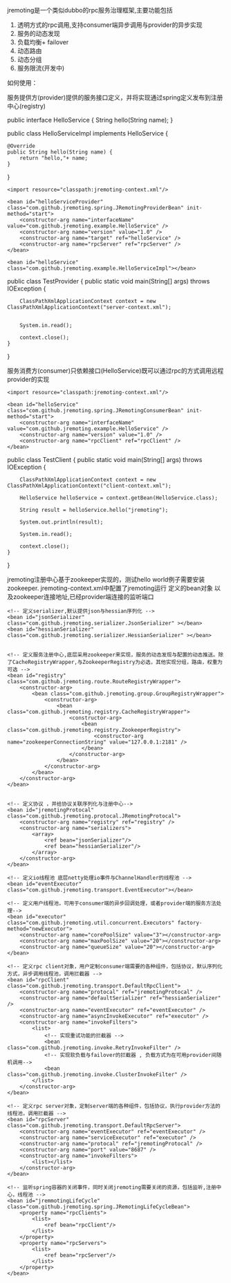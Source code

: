 jremoting是一个类似dubbo的rpc服务治理框架,主要功能包括
  1. 透明方式的rpc调用,支持consumer端异步调用与provider的异步实现
  2. 服务的动态发现
  3. 负载均衡+ failover
  4. 动态路由
  5. 动态分组
  6. 服务限流(开发中)

如何使用：

服务提供方(provider)提供的服务接口定义，并将实现通过spring定义发布到注册中心(registry)

public interface HelloService {
	String hello(String name);
}


public class HelloServiceImpl implements HelloService {

	@Override
	public String hello(String name) {
		return "hello,"+ name;
	}

}

<?xml version="1.0" encoding="UTF-8"?>
<beans xmlns="http://www.springframework.org/schema/beans"
	xmlns:xsi="http://www.w3.org/2001/XMLSchema-instance"
	xsi:schemaLocation="http://www.springframework.org/schema/beans
	http://www.springframework.org/schema/beans/spring-beans.xsd">
	
	<import resource="classpath:jremoting-context.xml"/>
	
	<bean id="helloServiceProvider" class="com.github.jremoting.spring.JRemotingProviderBean" init-method="start">
		<constructor-arg name="interfaceName" value="com.github.jremoting.example.HelloService" />
		<constructor-arg name="version" value="1.0" />
		<constructor-arg name="target" ref="helloService" />
		<constructor-arg name="rpcServer" ref="rpcServer" />
	</bean>
	
	<bean id="helloService" class="com.github.jremoting.example.HelloServiceImpl"></bean>
	
</beans>


public class TestProvider {
	public static void main(String[] args) throws IOException {
		
		ClassPathXmlApplicationContext context = new ClassPathXmlApplicationContext("server-context.xml");
		
		
		System.in.read();
		
		context.close();
	}
}


服务消费方(consumer)只依赖接口(HelloService)既可以通过rpc的方式调用远程provider的实现

<?xml version="1.0" encoding="UTF-8"?>
<beans xmlns="http://www.springframework.org/schema/beans"
	xmlns:xsi="http://www.w3.org/2001/XMLSchema-instance"
	xsi:schemaLocation="http://www.springframework.org/schema/beans
	http://www.springframework.org/schema/beans/spring-beans.xsd">
	
	<import resource="classpath:jremoting-context.xml"/>
	
	<bean id="helloService" class="com.github.jremoting.spring.JRemotingConsumerBean" init-method="start">
		<constructor-arg name="interfaceName" value="com.github.jremoting.example.HelloService" />
		<constructor-arg name="version" value="1.0" />
		<constructor-arg name="rpcClient" ref="rpcClient" />
	</bean>
</beans>

public class TestClient {
	public static void main(String[] args) throws IOException {
		
		ClassPathXmlApplicationContext context = new ClassPathXmlApplicationContext("client-context.xml");
		
		HelloService helloService = context.getBean(HelloService.class);
		
		String result = helloService.hello("jremoting");
		
		System.out.println(result);
		
		System.in.read();
		
		context.close();
	}
}

jremoting注册中心基于zookeeper实现的，测试hello world例子需要安装zookeeper. jremoting-context.xml中配置了jremoting运行
定义的bean对象 以及zookeeper连接地址,已经provider端连接的监听端口

<?xml version="1.0" encoding="UTF-8"?>
<beans xmlns="http://www.springframework.org/schema/beans"
	xmlns:xsi="http://www.w3.org/2001/XMLSchema-instance"
	xsi:schemaLocation="http://www.springframework.org/schema/beans
	http://www.springframework.org/schema/beans/spring-beans.xsd">
	
	<!-- 定义serializer,默认提供json与hessian序列化 -->
	<bean id="jsonSerializer" class="com.github.jremoting.serializer.JsonSerializer" ></bean>
	<bean id="hessianSerializer" class="com.github.jremoting.serializer.HessianSerializer" ></bean>


	<!-- 定义服务注册中心,底层采用zookeeper来实现，服务的动态发现与配置的动态推送。除了CacheRegistryWrapper,与ZookeeperRegistry为必选，其他实现分组，路由，权重为可选 -->
	<bean id="registry" class="com.github.jremoting.route.RouteRegistryWrapper">
		<constructor-arg>
			<bean class="com.github.jremoting.group.GroupRegistryWrapper">
				<constructor-arg>
					<bean class="com.github.jremoting.registry.CacheRegistryWrapper">
						<constructor-arg>
							<bean class="com.github.jremoting.registry.ZookeeperRegistry">
								<constructor-arg name="zookeeperConnectionString" value="127.0.0.1:2181" />
							</bean>
						</constructor-arg>
					</bean>
				</constructor-arg>
			</bean>
		</constructor-arg>
	</bean>


	<!-- 定义协议 ，并给协议关联序列化与注册中心-->
	<bean id="jremotingProtocal" class="com.github.jremoting.protocal.JRemotingProtocal">
		<constructor-arg name="registry" ref="registry" />
		<constructor-arg name="serializers">
			<array>
				<ref bean="jsonSerializer"/>
				<ref bean="hessianSerializer"/>
			</array>
		</constructor-arg>
	</bean>

	<!-- 定义io线程池 底层netty处理io事件与ChannelHandler的线程池 -->
	<bean id="eventExecutor" class="com.github.jremoting.transport.EventExecutor"></bean>
	
	<!-- 定义用户线程池，可用于consumer端的异步回调处理，或者provider端的服务方法处理-->
	<bean id="executor" class="com.github.jremoting.util.concurrent.Executors" factory-method="newExecutor">
		<constructor-arg name="corePoolSize" value="3"></constructor-arg>
		<constructor-arg name="maxPoolSize" value="20"></constructor-arg>
		<constructor-arg name="queueSize" value="20"></constructor-arg>
	</bean>

	<!-- 定义rpc client对象，用户定制consumer端需要的各种组件，包括协议，默认序列化方式，异步调用线程池，调用拦截器 -->
	<bean id="rpcClient" class="com.github.jremoting.transport.DefaultRpcClient">
		<constructor-arg name="protocal" ref="jremotingProtocal" />
		<constructor-arg name="defaultSerializer" ref="hessianSerializer" />
		<constructor-arg name="eventExecutor" ref="eventExecutor" />
		<constructor-arg name="asyncInvokeExecutor" ref="executor" />
		<constructor-arg name="invokeFilters">
			<list>
				<!-- 实现重试功能的拦截器 -->
				<bean class="com.github.jremoting.invoke.RetryInvokeFilter" />
				<!-- 实现软负载与failover的拦截器 , 负载方式为在可用provider间随机调用-->
				<bean class="com.github.jremoting.invoke.ClusterInvokeFilter" />
			</list>
		</constructor-arg>
	</bean>

	<!-- 定义rpc server对象，定制server端的各种组件，包括协议，执行provider方法的线程池，调用拦截器 -->
	<bean id="rpcServer" class="com.github.jremoting.transport.DefaultRpcServer">
		<constructor-arg name="eventExecutor" ref="eventExecutor" />
		<constructor-arg name="serviceExecutor" ref="executor" />
		<constructor-arg name="protocal" ref="jremotingProtocal" />
		<constructor-arg name="port" value="8687" />
		<constructor-arg name="invokeFilters">
			<list></list>
		</constructor-arg>
	</bean>
	
	<!-- 监听spring容器的关闭事件，同时关闭jremoting需要关闭的资源，包括监听,注册中心，线程池 -->
	<bean id="jremmotingLifeCycle" class="com.github.jremoting.spring.JRemotingLifeCycleBean">
		<property name="rpcClients">
			<list>
				<ref bean="rpcClient"/>
			</list>
		</property>
		<property name="rpcServers">
			<list>
				<ref bean="rpcServer"/>
			</list>
		</property>
	</bean>
	
</beans>
